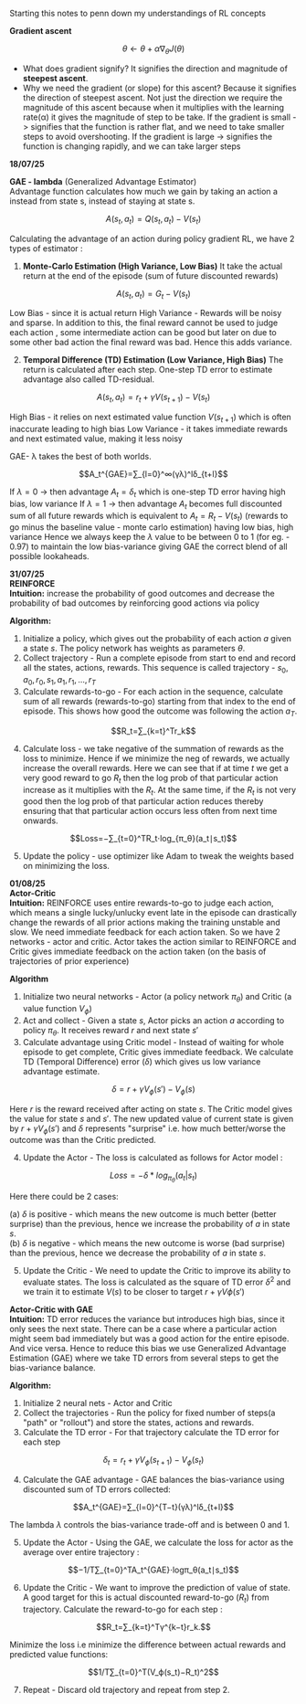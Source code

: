 Starting this notes to penn down my understandings of RL concepts

**Gradient ascent**

$$θ←θ+α∇_θ​J(θ)$$
- What does gradient signify?
	It signifies the direction and magnitude of **steepest ascent**.
- Why we need the gradient (or slope) for this ascent?
	Because it signifies the direction of steepest ascent. Not just the direction we require the magnitude of this ascent because when it multiplies with the learning rate(α) it gives the magnitude of step to be take.
If the gradient is small -> signifies that the function is rather flat, and we need to take smaller steps to avoid overshooting.
If the gradient is large -> signifies the function is changing rapidly, and we can take larger steps

**18/07/25**

**GAE - lambda** (Generalized Advantage Estimator)  
Advantage function calculates how much we gain by taking an action a instead from state s, instead of staying at state s.

$$A(s_t,a_t) = Q(s_t,a_t) - V(s_t)$$

Calculating the advantage of an action during policy gradient RL, we have 2 types of estimator :
1. **Monte-Carlo Estimation (High Variance, Low Bias)**
	It take the actual return at the end of the episode (sum of future discounted rewards)

$$A(s_t,a_t) = G_t - V(s_t)$$

Low Bias - since it is actual return
High Variance - Rewards will be noisy and sparse. In addition to this, the final reward cannot be used to judge each action , some intermediate action can be good but later on due to some other bad action the final reward was bad. Hence this adds variance.

2. **Temporal Difference (TD) Estimation (Low Variance, High Bias)**
The return is calculated after each step. One-step TD error to estimate advantage also called TD-residual.

$$A(s_t,a_t)=r_t + γV(s_{t+1}) - V(s_t)$$

High Bias - it relies on next estimated value function $V(s_{t+1})$ which is often inaccurate leading to high bias
Low Variance - it takes immediate rewards and next estimated value, making it less noisy

GAE- λ takes the best of both worlds.

$$A_t^{GAE}​=∑_{l=0}^∞​(γλ)^lδ_{t+l}$$

If $λ = 0$  -> then advantage $A_t = δ_t$ which is one-step TD error having high bias, low variance
If $λ = 1$ -> then advantage $A_t$ becomes full discounted sum of all future rewards which is equivalent to $A_t = R_t - V(s_t)$ (rewards to go minus the baseline value - monte carlo estimation) having low bias, high variance
Hence we always keep the $λ$ value to be between 0 to 1 (for eg. - 0.97) to maintain the low bias-variance giving GAE the correct blend of all possible lookaheads.

**31/07/25**  
**REINFORCE**  
**Intuition:**
increase the probability of good outcomes and decrease the probability of bad outcomes by reinforcing good actions via policy

**Algorithm:**
1. Initialize a policy, which gives out the probability of each action $a$ given a state $s$. The policy network has weights as parameters $θ$.
2. Collect trajectory - Run a complete episode from start to end and record all the states, actions, rewards. This sequence is called trajectory - $s_0, a_0, r_0, s_1, a_1, r_1,... ,r_T$
3. Calculate rewards-to-go - For each action in the sequence, calculate sum of all rewards (rewards-to-go) starting from that index to the end of episode. This shows how good the outcome was following the action $a_T$. 

$$R_t​=∑_{k=t}^T​r_k​$$

4. Calculate loss - we take negative of the summation of rewards as the loss to minimize. Hence if we minimize the neg of rewards, we actually increase the overall rewards. Here we can see that if at time $t$ we get a very good reward to go $R_t$ then the log prob of that particular action increase as it multiplies with the $R_t$. At the same time, if the $R_t$ is not very good then the log prob of that particular action reduces thereby ensuring that that particular action occurs less often from next time onwards. 

$$Loss=−∑_{t=0}^T​R_t​⋅log_{π_θ}​(a_t​∣s_t​)$$

5. Update the policy - use optimizer like Adam to tweak the weights based on minimizing the loss.

**01/08/25**  
**Actor-Critic**  
**Intuition:**
REINFORCE uses entire rewards-to-go to judge each action, which means a single lucky/unlucky event late in the episode can drastically change the rewards of all prior actions making the training unstable and slow. We need immediate feedback for each action taken. So we have 2 networks - actor and critic. Actor takes the action similar to REINFORCE and Critic gives immediate feedback on the action taken (on the basis of trajectories of prior experience)

**Algorithm**
1. Initialize two neural networks - Actor (a policy network $π_θ$) and Critic (a value function $V_ϕ​$)
2. Act and collect - Given a state $s$, Actor picks an action $a$ according to policy $π_θ$. It receives reward $r$ and next state $s'$  
3. Calculate advantage using Critic model - Instead of waiting for whole episode to get complete, Critic gives immediate feedback. We calculate TD (Temporal Difference) error ($δ$) which gives us low variance advantage estimate. 

$$δ=r+γV_ϕ​(s')−V_ϕ​(s)$$

   Here $r$ is the reward received after acting on state $s$. The Critic model gives the value for state $s$ and $s'$. The new updated value of current state is given by $r+γV_ϕ​(s')$ and $δ$ represents "surprise" i.e. how much better/worse the outcome was than the Critic predicted.

4. Update the Actor - The loss is calculated as follows for Actor model : 

$$Loss=-δ*log_{π_θ}(a_t|s_t)$$

   Here there could be 2 cases:
   
(a) $δ$ is positive - which means the new outcome is much better (better surprise) than the previous, hence we increase the probability of $a$ in state $s$.   
(b) $δ$ is negative - which means the new outcome is worse (bad surprise) than the previous, hence we decrease the probability of $a$ in state $s$.

5. Update the Critic - We need to update the Critic to improve its ability to evaluate states. The loss is calculated as the square of TD error $δ^2$ and we train it to estimate $V(s)$ to be closer to target $r+γVϕ​(s′)$ 

**Actor-Critic with GAE**  
**Intuition:**
TD error reduces the variance but introduces high bias, since it only sees the next state. There can be a case where a particular action might seem bad immediately but was a good action for the entire episode. And vice versa. Hence to reduce this bias we use Generalized Advantage Estimation (GAE) where we take TD errors from several steps to get the bias-variance balance.

**Algorithm:**
1. Initialize 2 neural nets - Actor and Critic
2. Collect the trajectories - Run the policy for fixed number of steps(a "path" or "rollout") and store the states, actions and rewards.
3. Calculate the TD error - For that trajectory calculate the TD error for each step 

$$δ_t=r_t+γV_ϕ​(s_{t+1})−V_ϕ​(s_t)$$

4. Calculate the GAE advantage - GAE balances the bias-variance using discounted sum of TD errors collected:

$$A_t^{GAE}​=∑_{l=0}^{T−t}​(γλ)^lδ_{t+l}​$$

   The lambda $λ$ controls the bias-variance trade-off and is between 0 and 1.

5. Update the Actor - Using the GAE, we calculate the loss for actor as the average over entire trajectory :

$$−1/T​∑_{t=0}^T​A_t^{GAE}​⋅logπ_θ​(a_t​∣s_t​)$$

6. Update the Critic - We want to improve the prediction of value of state. A good target for this is actual discounted reward-to-go ($R_t$) from trajectory.
   Calculate the reward-to-go for each step : 

$$R_t​=∑_{k=t}^T​γ^{k−t}r_k​.$$

   Minimize the loss i.e minimize the difference between actual rewards and predicted value functions: 

$$1/T∑_{t=0}^T​(V_ϕ​(s_t​)−R_t​)^2$$

7. Repeat - Discard old trajectory and repeat from step 2.
